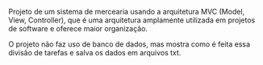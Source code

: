 Projeto de um sistema de mercearia usando a arquitetura MVC (Model, View, Controller), que é uma arquitetura amplamente utilizada em projetos de software e oferece maior organização.

O projeto não faz uso de banco de dados, mas mostra como é feita essa divisão de tarefas e salva os dados em arquivos txt.
